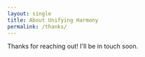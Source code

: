 ```yaml
---
layout: single
title: About Unifying Harmony
permalink: /thanks/
---
```


Thanks for reaching out! I'll be in touch soon.
